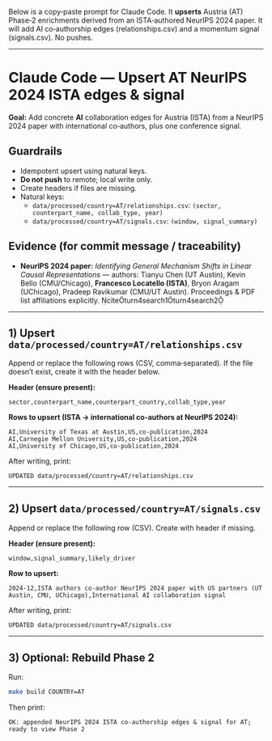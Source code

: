 Below is a copy‑paste prompt for Claude Code. It **upserts** Austria (AT) Phase‑2 enrichments derived from an ISTA‑authored NeurIPS 2024 paper. It will add AI co‑authorship edges (relationships.csv) and a momentum signal (signals.csv). No pushes.

---

# Claude Code — Upsert AT NeurIPS 2024 ISTA edges & signal
**Goal:** Add concrete **AI** collaboration edges for Austria (ISTA) from a NeurIPS 2024 paper with international co‑authors, plus one conference signal.

## Guardrails
- Idempotent upsert using natural keys.
- **Do not push** to remote; local write only.
- Create headers if files are missing.
- Natural keys:
  - `data/processed/country=AT/relationships.csv`: `(sector, counterpart_name, collab_type, year)`
  - `data/processed/country=AT/signals.csv`: `(window, signal_summary)`

## Evidence (for commit message / traceability)
- **NeurIPS 2024 paper:** *Identifying General Mechanism Shifts in Linear Causal Representations* — authors: Tianyu Chen (UT Austin), Kevin Bello (CMU/Chicago), **Francesco Locatello (ISTA)**, Bryon Aragam (UChicago), Pradeep Ravikumar (CMU/UT Austin). Proceedings & PDF list affiliations explicitly. citeturn4search1turn4search2

---

## 1) Upsert `data/processed/country=AT/relationships.csv`
Append or replace the following rows (CSV, comma‑separated). If the file doesn’t exist, create it with the header below.

**Header (ensure present):**
```
sector,counterpart_name,counterpart_country,collab_type,year
```

**Rows to upsert (ISTA → international co‑authors at NeurIPS 2024):**
```
AI,University of Texas at Austin,US,co-publication,2024
AI,Carnegie Mellon University,US,co-publication,2024
AI,University of Chicago,US,co-publication,2024
```

After writing, print:
```
UPDATED data/processed/country=AT/relationships.csv
```

---

## 2) Upsert `data/processed/country=AT/signals.csv`
Append or replace the following row (CSV). Create with header if missing.

**Header (ensure present):**
```
window,signal_summary,likely_driver
```

**Row to upsert:**
```
2024-12,ISTA authors co-author NeurIPS 2024 paper with US partners (UT Austin, CMU, UChicago),International AI collaboration signal
```

After writing, print:
```
UPDATED data/processed/country=AT/signals.csv
```

---

## 3) Optional: Rebuild Phase 2
Run:
```bash
make build COUNTRY=AT
```
Then print:
```
OK: appended NeurIPS 2024 ISTA co-authorship edges & signal for AT; ready to view Phase 2
```

